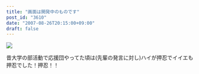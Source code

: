 ```yaml
---
title: "画面は開発中のものです"
post_id: "3610"
date: "2007-08-26T20:15:00+09:00"
draft: false
---
```



![](/image/mixi/2007/542131374_52_s.png)

昔大学の部活動で応援団やってた頃は(先輩の発言に対し)ハイが押忍でイイエも押忍でした！押忍！！
